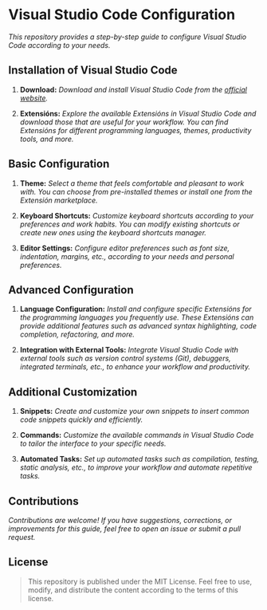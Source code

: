<!-- Autor: Daniel Benjamin Perez Morales -->
<!-- GitHub: https://github.com/DanielBenjaminPerezMoralesDev13 -->
<!-- Gitlab: https://gitlab.com/DanielBenjaminPerezMoralesDev13 -->
<!-- Correo electrónico: danielperezdev@proton.me -->
# **Visual Studio Code Configuration**

*This repository provides a step-by-step guide to configure Visual Studio Code according to your needs.*

## **Installation of Visual Studio Code**

1. **Download:** *Download and install Visual Studio Code from the [official website](https://code.visualstudio.com/ "https://code.visualstudio.com/").*

2. **Extensións:** *Explore the available Extensións in Visual Studio Code and download those that are useful for your workflow. You can find Extensións for different programming languages, themes, productivity tools, and more.*

## **Basic Configuration**

1. **Theme:** *Select a theme that feels comfortable and pleasant to work with. You can choose from pre-installed themes or install one from the Extensión marketplace.*

2. **Keyboard Shortcuts:** *Customize keyboard shortcuts according to your preferences and work habits. You can modify existing shortcuts or create new ones using the keyboard shortcuts manager.*

3. **Editor Settings:** *Configure editor preferences such as font size, indentation, margins, etc., according to your needs and personal preferences.*

## **Advanced Configuration**

1. **Language Configuration:** *Install and configure specific Extensións for the programming languages you frequently use. These Extensións can provide additional features such as advanced syntax highlighting, code completion, refactoring, and more.*

2. **Integration with External Tools:** *Integrate Visual Studio Code with external tools such as version control systems (Git), debuggers, integrated terminals, etc., to enhance your workflow and productivity.*

## **Additional Customization**

1. **Snippets:** *Create and customize your own snippets to insert common code snippets quickly and efficiently.*

2. **Commands:** *Customize the available commands in Visual Studio Code to tailor the interface to your specific needs.*

3. **Automated Tasks:** *Set up automated tasks such as compilation, testing, static analysis, etc., to improve your workflow and automate repetitive tasks.*

## **Contributions**

*Contributions are welcome! If you have suggestions, corrections, or improvements for this guide, feel free to open an issue or submit a pull request.*

## **License**

> This repository is published under the MIT License. Feel free to use, modify, and distribute the content according to the terms of this license.
